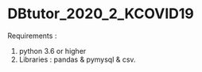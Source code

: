 # DBtutor_2020_2_KCOVID19


Requirements :

1. python 3.6 or higher
2. Libraries : pandas & pymysql & csv.
